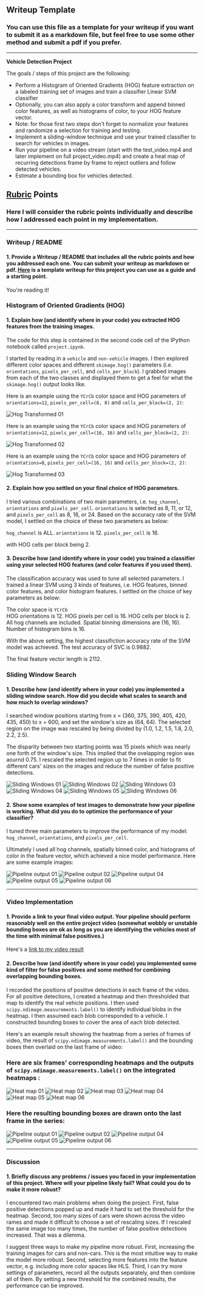 ## Writeup Template
### You can use this file as a template for your writeup if you want to submit it as a markdown file, but feel free to use some other method and submit a pdf if you prefer.

---

**Vehicle Detection Project**

The goals / steps of this project are the following:

* Perform a Histogram of Oriented Gradients (HOG) feature extraction on a labeled training set of images and train a classifier Linear SVM classifier
* Optionally, you can also apply a color transform and append binned color features, as well as histograms of color, to your HOG feature vector. 
* Note: for those first two steps don't forget to normalize your features and randomize a selection for training and testing.
* Implement a sliding-window technique and use your trained classifier to search for vehicles in images.
* Run your pipeline on a video stream (start with the test_video.mp4 and later implement on full project_video.mp4) and create a heat map of recurring detections frame by frame to reject outliers and follow detected vehicles.
* Estimate a bounding box for vehicles detected.

[//]: # (Image References)
[image1]: ./images/car_not_car_hog_set1.jpg
[image2]: ./images/car_not_car_hog_set2.jpg
[image3]: ./images/car_not_car_hog_set3.jpg

[image4]: ./images/slide_windows_01.jpg
[image5]: ./images/slide_windows_02.jpg
[image6]: ./images/slide_windows_03.jpg
[image7]: ./images/slide_windows_04.jpg
[image8]: ./images/slide_windows_05.jpg
[image9]: ./images/slide_windows_06.jpg

[image10]: ./images/heat_01.jpg
[image11]: ./images/heat_02.jpg
[image12]: ./images/heat_03.jpg
[image13]: ./images/heat_04.jpg
[image14]: ./images/heat_05.jpg
[image15]: ./images/heat_06.jpg

[image16]: ./images/out_01.jpg
[image17]: ./images/out_02.jpg
[image18]: ./images/out_04.jpg
[image19]: ./images/out_05.jpg
[image20]: ./images/out_06.jpg

[video1]: ./project_video_final.mp4

## [Rubric](https://review.udacity.com/#!/rubrics/513/view) Points
### Here I will consider the rubric points individually and describe how I addressed each point in my implementation.  

---

### Writeup / README

#### 1. Provide a Writeup / README that includes all the rubric points and how you addressed each one.  You can submit your writeup as markdown or pdf.  [Here](https://github.com/udacity/CarND-Vehicle-Detection/blob/master/writeup_template.md) is a template writeup for this project you can use as a guide and a starting point.  

You're reading it!

### Histogram of Oriented Gradients (HOG)

#### 1. Explain how (and identify where in your code) you extracted HOG features from the training images.

The code for this step is contained in the second code cell of the IPython notebook called `project.ipynb`.  

I started by reading in a `vehicle` and `non-vehicle` images. I then explored different color spaces and different `skimage.hog()` parameters (i.e. `orientations`, `pixels_per_cell`, and `cells_per_block`).  I grabbed images from each of the two classes and displayed them to get a feel for what the `skimage.hog()` output looks like.

Here is an example using the `YCrCb` color space and HOG parameters of `orientations=12`, `pixels_per_cell=(8, 8)` and `cells_per_block=(2, 2)`:

![Hog Transformed 01][image1]

Here is an example using the `YCrCb` color space and HOG parameters of `orientations=12`, `pixels_per_cell=(16, 16)` and `cells_per_block=(2, 2)`:

![Hog Transformed 02][image2]

Here is an example using the `YCrCb` color space and HOG parameters of `orientations=8`, `pixels_per_cell=(16, 16)` and `cells_per_block=(2, 2)`:

![Hog Transformed 03][image3]

#### 2. Explain how you settled on your final choice of HOG parameters.

I tried various combinations of two main parameters, i.e. `hog_channel`, `orientations` and `pixels_per_cell`. `orientations` is selected as 8, 11, or 12, and `pixels_per_cell` as 8, 16, or 24. Based on the accuracy rate of the SVM model, I settled on the choice of these two parameters as below:

`hog_channel` is ALL.
`orientations` is 12.
`pixels_per_cell` is 16.

with HOG cells per block being 2.

#### 3. Describe how (and identify where in your code) you trained a classifier using your selected HOG features (and color features if you used them).

The classification accuracy was used to tune all selected parameters. I trained a linear SVM using 3 kinds of features, i.e. HOG features, binned color features, and color histogram features. I settled on the choice of key parameters as below:
  
The color space is `YCrCb`   
HOG orientations is 12.
HOG pixels per cell is 16.
HOG cells per block is 2.
All hog channels are included.
Spatial binning dimensions are (16, 16).  
Number of histogram bins is 16.

With the above setting, the highest classifiction accuracy rate of the SVM model was achieved. The test accuracy of SVC is 0.9882.

The final feature vector length is 2112.

### Sliding Window Search

#### 1. Describe how (and identify where in your code) you implemented a sliding window search.  How did you decide what scales to search and how much to overlap windows?

I searched window positions starting from x = (360, 375, 390, 405, 420, 435, 450) to x = 600, and set the window's size as (64, 64). The selected region on the image was rescaled by being divided by (1.0, 1.2, 1.5, 1.8, 2.0, 2.2, 2.5). 

The disparity between two starting points was 15 pixels which was nearly one forth of the window's size. This implied that the ovelapping region was aournd 0.75. I rescaled the selected region up to 7 times in order to fit different cars' sizes on the images and reduce the number of false positive detections. 

![Sliding Windows 01][image4]
![Sliding Windows 02][image5]
![Sliding Windows 03][image6]
![Sliding Windows 04][image7]
![Sliding Windows 05][image8]
![Sliding Windows 06][image9]

#### 2. Show some examples of test images to demonstrate how your pipeline is working.  What did you do to optimize the performance of your classifier?

I tuned three main parameters to improve the performance of my model: `hog_channel`, `orientations`, and `pixels_per_cell`.

Ultimately I used all hog channels, spatially binned color, and histograms of color in the feature vector, which achieved a nice model performance. Here are some example images:

![Pipeline output 01][image16]
![Pipeline output 02][image17]
![Pipeline output 04][image18]
![Pipeline output 05][image19]
![Pipeline output 06][image20]

---

### Video Implementation

#### 1. Provide a link to your final video output.  Your pipeline should perform reasonably well on the entire project video (somewhat wobbly or unstable bounding boxes are ok as long as you are identifying the vehicles most of the time with minimal false positives.)
Here's a [link to my video result](./project_video.mp4)

#### 2. Describe how (and identify where in your code) you implemented some kind of filter for false positives and some method for combining overlapping bounding boxes.

I recorded the positions of positive detections in each frame of the video. For all positive detections, I created a heatmap and then thresholded that map to identify the real vehicle positions. I then used `scipy.ndimage.measurements.label()` to identify individual blobs in the heatmap.  I then assumed each blob corresponded to a vehicle. I constructed bounding boxes to cover the area of each blob detected.  

Here's an example result showing the heatmap from a series of frames of video, the result of `scipy.ndimage.measurements.label()` and the bounding boxes then overlaid on the last frame of video:

### Here are six frames' corresponding heatmaps and the outputs of `scipy.ndimage.measurements.label()` on the integrated heatmaps :

![Heat map 01][image10]
![Heat map 02][image11]
![Heat map 03][image12]
![Heat map 04][image13]
![Heat map 05][image14]
![Heat map 06][image15]

### Here the resulting bounding boxes are drawn onto the last frame in the series:

![Pipeline output 01][image16]
![Pipeline output 02][image17]
![Pipeline output 04][image18]
![Pipeline output 05][image19]
![Pipeline output 06][image20]

---

### Discussion

#### 1. Briefly discuss any problems / issues you faced in your implementation of this project.  Where will your pipeline likely fail?  What could you do to make it more robust?

I encountered two main problems when doing the project. First, false positive detections popped up and made it hard to set the threshold for the heatmap. Second, too many sizes of cars were shown across the video rames and made it difficult to choose a set of rescaling sizes. If I rescaled the same image too many times, the number of false positive detections increased. That was a dilemma. 

I suggest three ways to make my pipeline more robust. First, increasing the training images for cars and non-cars. This is the most intuitive way to make the model more robust. Second, selecting more features into the feature vector, e.g. including more color spaces like HLS. Third, I can try more settings of parameters, record all the outputs separately, and then combine all of them. By setting a new threshold for the combined results, the performance can be improved. 









